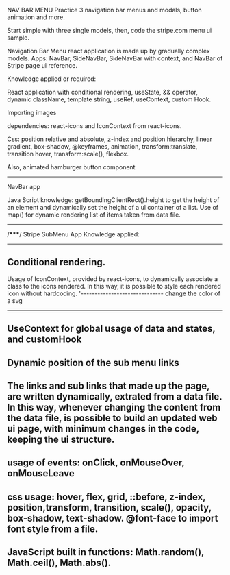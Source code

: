 NAV BAR MENU
Practice 3 navigation bar menus and modals, button animation and more.

Start simple with three single models, then, code the stripe.com menu ui sample.

Navigation Bar Menu react application is made up by gradually complex models.
Apps: NavBar, SideNavBar, SideNavBar with context, and NavBar of Stripe page ui reference.

Knowledge applied or required:

React application with conditional rendering, useState, && operator, dynamic className, template string, useRef, useContext, custom Hook.

Importing images

dependencies: react-icons and IconContext from react-icons.

Css: position relative and absolute, z-index and position hierarchy, linear gradient, box-shadow, @keyframes, animation, transform:translate, transition hover, transform:scale(), flexbox.

Also, animated hamburger button component

---

NavBar app

Java Script knowledge: getBoundingClientRect().height to get the height of an element and dynamically set the height of a ul container of a list. Use of map() for dynamic rendering list of items taken from data file.

---

/************\*\*\*************/
Stripe SubMenu App
Knowledge applied:

---

## Conditional rendering.

Usage of IconContext, provided by react-icons, to dynamically associate a class to the icons rendered. In this way, it is possible to style each rendered icon without hardcoding.
'------------------------------
change the color of a svg

---

## UseContext for global usage of data and states, and customHook

## Dynamic position of the sub menu links

## The links and sub links that made up the page, are written dynamically, extrated from a data file. In this way, whenever changing the content from the data file, is possible to build an updated web ui page, with minimum changes in the code, keeping the ui structure.

## usage of events: onClick, onMouseOver, onMouseLeave

## css usage: hover, flex, grid, ::before, z-index, position,transform, transition, scale(), opacity, box-shadow, text-shadow. @font-face to import font style from a file.

## JavaScript built in functions: Math.random(), Math.ceil(), Math.abs().
